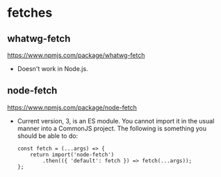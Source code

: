 # fetches

## whatwg-fetch

https://www.npmjs.com/package/whatwg-fetch

-   Doesn't work in Node.js.

## node-fetch

https://www.npmjs.com/package/node-fetch

-   Current version, 3, is an ES module.  You cannot import it in the
    usual manner into a CommonJS project.  The following is something
    you should be able to do:
    
        const fetch = (...args) => {
            return import('node-fetch')
                .then(({ 'default': fetch }) => fetch(...args));
        };
